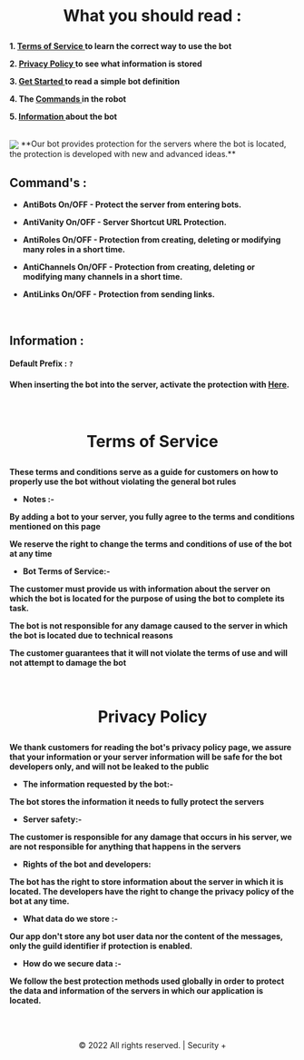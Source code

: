 # <p align='center'><b>What you should read :</b></p>

**1. [Terms of Service ](https://github.com/1l2er/Bot-Information#terms-of-service)to learn the correct way to use the bot**

**2. [Privacy Policy ](https://github.com/1l2er/Bot-Information#privacy-policy)to see what information is stored**

**3. [Get Started ](https://github.com/1l2er/Bot-Information#get-started)to read a simple bot definition**

**4. The [Commands ](https://github.com/1l2er/Bot-Information#commands-)in the robot**

**5. [Information ](https://github.com/1l2er/Bot-Information#information-)about the bot**

<br/>

<img align='center' src='https://cdn.discordapp.com/attachments/1000836914192072775/1004118232174694400/88c27ff6ed9b2715.png'/>
**Our bot provides protection for the servers where the bot is located, the protection is developed with new and advanced ideas.**

<br/>

## **Command's** :

- **AntiBots On/OFF - Protect the server from entering bots.**

- **AntiVanity On/OFF - Server Shortcut URL Protection.**

- **AntiRoles On/OFF - Protection from creating, deleting or modifying many roles in a short time.**

- **AntiChannels On/OFF - Protection from creating, deleting or modifying many channels in a short time.**

- **AntiLinks On/OFF - Protection from sending links.**

<br/>

## **Information :**

#### **Default Prefix : `?`**

#### **When inserting the bot into the server, activate the protection with [Here](https://github.com/1l2er/Bot-Information#commands-).**

<br/>

# <p align='center'><b>Terms of Service</b></p>
**These terms and conditions serve as a guide for customers on how to properly use the bot without violating the general bot rules**

- **Notes :-**

**By adding a bot to your server, you fully agree to the terms and conditions mentioned on this page**

**We reserve the right to change the terms and conditions of use of the bot at any time**

- **Bot Terms of Service:-**

**The customer must provide us with information about the server on which the bot is located for the purpose of using the bot to complete its task.**

**The bot is not responsible for any damage caused to the server in which the bot is located due to technical reasons**

**The customer guarantees that it will not violate the terms of use and will not attempt to damage the bot**

<br/>

# <p align='center'><b>Privacy Policy</b></p>
**We thank customers for reading the bot's privacy policy page, we assure that your information or your server information will be safe for the bot developers only, and will not be leaked to the public**

- **The information requested by the bot:-**

**The bot stores the information it needs to fully protect the servers**

- **Server safety:-**

**The customer is responsible for any damage that occurs in his server, we are not responsible for anything that happens in the servers**

- **Rights of the bot and developers:**

**The bot has the right to store information about the server in which it is located. The developers have the right to change the privacy policy of the bot at any time.**

- **What data do we store :-**

**Our app don't store any bot user data nor the content of the messages, only the guild identifier if protection is enabled.**

- **How do we secure data :-**

**We follow the best protection methods used globally in order to protect the data and information of the servers in which our application is located.**


<br/>
<br/>

<p align='center'>© 2022 All rights reserved. | Security +</p>
